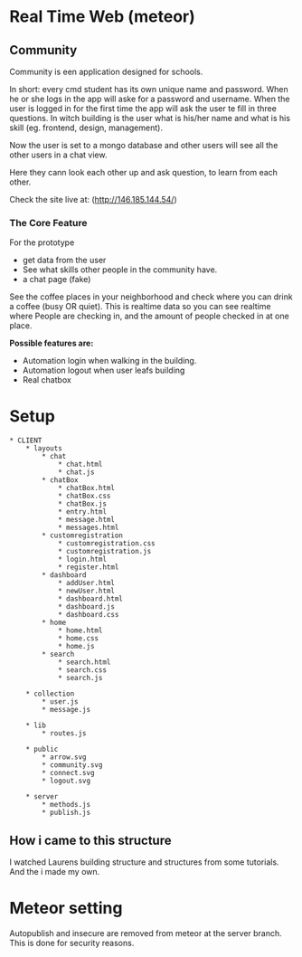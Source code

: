 # Real Time Web (meteor)
## Community
Community is een application designed for schools. 

In short: every cmd student has its own unique name and password. When he or she logs in the app will aske for a password and username. When the user is logged in for the first time the app will ask the user te fill in three questions. 
In witch building is the user what is his/her name and what is his skill (eg. frontend, design, management).

Now the user is set to a mongo database and other users will see all the other users in a chat view. 

Here they cann look each other up and ask question, to learn from each other. 

Check the site live at: (http://146.185.144.54/)


### The Core Feature
For the prototype
- get data from the user
- See what skills other people in the community have. 
- a chat page (fake) 

See the coffee places in your neighborhood and check where you can drink a coffee (busy OR quiet). This is realtime data so you can see realtime where People are checking in, and the amount of people checked in at one place.


**Possible features are:**
- Automation login when walking in the building.
- Automation logout when user leafs building
- Real chatbox

# Setup
	* CLIENT
		* layouts
			* chat
				* chat.html
				* chat.js
			* chatBox
				* chatBox.html
				* chatBox.css
				* chatBox.js
				* entry.html
				* message.html
				* messages.html  	
			* customregistration
				* customregistration.css
				* customregistration.js
				* login.html
				* register.html
			* dashboard
				* addUser.html
				* newUser.html 
				* dashboard.html
				* dashboard.js
				* dashboard.css 
			* home
				* home.html
				* home.css 
				* home.js		
			* search
				* search.html
				* search.css
				* search.js

		* collection
			* user.js
			* message.js
		
		* lib
			* routes.js
		
		* public
			* arrow.svg
			* community.svg
			* connect.svg
			* logout.svg
		
		* server
			* methods.js
			* publish.js

## How i came to this structure 
I watched Laurens building structure and structures from some tutorials. And the i made my own. 				
	
# Meteor setting
Autopublish and insecure are removed from meteor at the server branch. This is done for security reasons. 